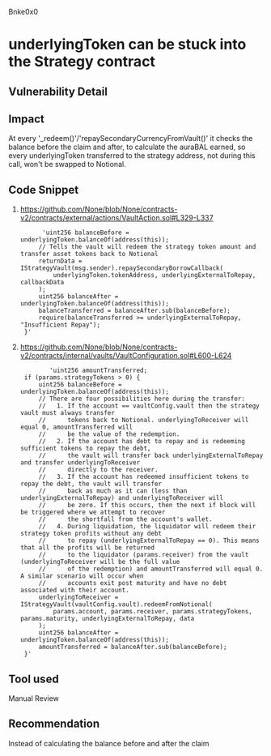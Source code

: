 Bnke0x0
# underlyingToken can be stuck into the Strategy contract


## Vulnerability Detail

## Impact
At every '_redeem()'/'repaySecondaryCurrencyFromVault()' it checks the balance before the claim and after, to calculate the auraBAL earned, so every underlyingToken  transferred to the strategy address, not during this call, won't be swapped to Notional.

## Code Snippet
1. https://github.com/None/blob/None/contracts-v2/contracts/external/actions/VaultAction.sol#L329-L337

             'uint256 balanceBefore = underlyingToken.balanceOf(address(this));
            // Tells the vault will redeem the strategy token amount and transfer asset tokens back to Notional
            returnData = IStrategyVault(msg.sender).repaySecondaryBorrowCallback(
                underlyingToken.tokenAddress, underlyingExternalToRepay, callbackData
            );
            uint256 balanceAfter = underlyingToken.balanceOf(address(this));
            balanceTransferred = balanceAfter.sub(balanceBefore);
            require(balanceTransferred >= underlyingExternalToRepay, "Insufficient Repay");
        }'

2. https://github.com/None/blob/None/contracts-v2/contracts/internal/vaults/VaultConfiguration.sol#L600-L624

               'uint256 amountTransferred;
        if (params.strategyTokens > 0) {
            uint256 balanceBefore = underlyingToken.balanceOf(address(this));
            // There are four possibilities here during the transfer:
            //   1. If the account == vaultConfig.vault then the strategy vault must always transfer
            //      tokens back to Notional. underlyingToReceiver will equal 0, amountTransferred will
            //      be the value of the redemption.
            //   2. If the account has debt to repay and is redeeming sufficient tokens to repay the debt,
            //      the vault will transfer back underlyingExternalToRepay and transfer underlyingToReceiver
            //      directly to the receiver.
            //   3. If the account has redeemed insufficient tokens to repay the debt, the vault will transfer
            //      back as much as it can (less than underlyingExternalToRepay) and underlyingToReceiver will
            //      be zero. If this occurs, then the next if block will be triggered where we attempt to recover
            //      the shortfall from the account's wallet.
            //   4. During liquidation, the liquidator will redeem their strategy token profits without any debt
            //      to repay (underlyingExternalToRepay == 0). This means that all the profits will be returned
            //      to the liquidator (params.receiver) from the vault (underlyingToReceiver will be the full value
            //      of the redemption) and amountTransferred will equal 0. A similar scenario will occur when
            //      accounts exit post maturity and have no debt associated with their account.
            underlyingToReceiver = IStrategyVault(vaultConfig.vault).redeemFromNotional(
                params.account, params.receiver, params.strategyTokens, params.maturity, underlyingExternalToRepay, data
            );
            uint256 balanceAfter = underlyingToken.balanceOf(address(this));
            amountTransferred = balanceAfter.sub(balanceBefore);
        }'

## Tool used

Manual Review

## Recommendation
Instead of calculating the balance before and after the claim
